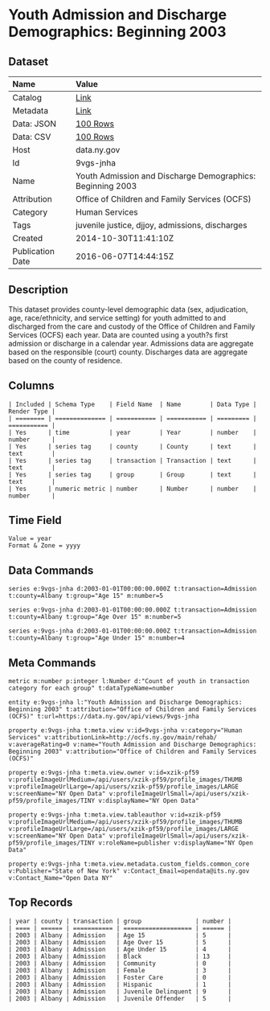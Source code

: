 # Youth Admission and Discharge Demographics: Beginning 2003

## Dataset

| Name | Value |
| :--- | :---- |
| Catalog | [Link](https://catalog.data.gov/dataset/youth-admission-and-discharge-demographics-beginning-2003) |
| Metadata | [Link](https://data.ny.gov/api/views/9vgs-jnha) |
| Data: JSON | [100 Rows](https://data.ny.gov/api/views/9vgs-jnha/rows.json?max_rows=100) |
| Data: CSV | [100 Rows](https://data.ny.gov/api/views/9vgs-jnha/rows.csv?max_rows=100) |
| Host | data.ny.gov |
| Id | 9vgs-jnha |
| Name | Youth Admission and Discharge Demographics: Beginning 2003 |
| Attribution | Office of Children and Family Services (OCFS) |
| Category | Human Services |
| Tags | juvenile justice, djjoy, admissions, discharges |
| Created | 2014-10-30T11:41:10Z |
| Publication Date | 2016-06-07T14:44:15Z |

## Description

This dataset provides county-level demographic data (sex, adjudication, age, race/ethnicity, and service setting) for youth admitted to and discharged from the care and custody of the Office of Children and Family Services (OCFS) each year. Data are counted using a youth?s first admission or discharge in a calendar year. Admissions data are aggregate based on the responsible (court) county. Discharges data are aggregate based on the county of residence.

## Columns

```ls
| Included | Schema Type    | Field Name  | Name        | Data Type | Render Type |
| ======== | ============== | =========== | =========== | ========= | =========== |
| Yes      | time           | year        | Year        | number    | number      |
| Yes      | series tag     | county      | County      | text      | text        |
| Yes      | series tag     | transaction | Transaction | text      | text        |
| Yes      | series tag     | group       | Group       | text      | text        |
| Yes      | numeric metric | number      | Number      | number    | number      |
```

## Time Field

```ls
Value = year
Format & Zone = yyyy
```

## Data Commands

```ls
series e:9vgs-jnha d:2003-01-01T00:00:00.000Z t:transaction=Admission t:county=Albany t:group="Age 15" m:number=5

series e:9vgs-jnha d:2003-01-01T00:00:00.000Z t:transaction=Admission t:county=Albany t:group="Age Over 15" m:number=5

series e:9vgs-jnha d:2003-01-01T00:00:00.000Z t:transaction=Admission t:county=Albany t:group="Age Under 15" m:number=4
```

## Meta Commands

```ls
metric m:number p:integer l:Number d:"Count of youth in transaction category for each group" t:dataTypeName=number

entity e:9vgs-jnha l:"Youth Admission and Discharge Demographics:  Beginning 2003" t:attribution="Office of Children and Family Services (OCFS)" t:url=https://data.ny.gov/api/views/9vgs-jnha

property e:9vgs-jnha t:meta.view v:id=9vgs-jnha v:category="Human Services" v:attributionLink=http://ocfs.ny.gov/main/rehab/ v:averageRating=0 v:name="Youth Admission and Discharge Demographics:  Beginning 2003" v:attribution="Office of Children and Family Services (OCFS)"

property e:9vgs-jnha t:meta.view.owner v:id=xzik-pf59 v:profileImageUrlMedium=/api/users/xzik-pf59/profile_images/THUMB v:profileImageUrlLarge=/api/users/xzik-pf59/profile_images/LARGE v:screenName="NY Open Data" v:profileImageUrlSmall=/api/users/xzik-pf59/profile_images/TINY v:displayName="NY Open Data"

property e:9vgs-jnha t:meta.view.tableauthor v:id=xzik-pf59 v:profileImageUrlMedium=/api/users/xzik-pf59/profile_images/THUMB v:profileImageUrlLarge=/api/users/xzik-pf59/profile_images/LARGE v:screenName="NY Open Data" v:profileImageUrlSmall=/api/users/xzik-pf59/profile_images/TINY v:roleName=publisher v:displayName="NY Open Data"

property e:9vgs-jnha t:meta.view.metadata.custom_fields.common_core v:Publisher="State of New York" v:Contact_Email=opendata@its.ny.gov v:Contact_Name="Open Data NY"
```

## Top Records

```ls
| year | county | transaction | group               | number | 
| ==== | ====== | =========== | =================== | ====== | 
| 2003 | Albany | Admission   | Age 15              | 5      | 
| 2003 | Albany | Admission   | Age Over 15         | 5      | 
| 2003 | Albany | Admission   | Age Under 15        | 4      | 
| 2003 | Albany | Admission   | Black               | 13     | 
| 2003 | Albany | Admission   | Community           | 0      | 
| 2003 | Albany | Admission   | Female              | 3      | 
| 2003 | Albany | Admission   | Foster Care         | 0      | 
| 2003 | Albany | Admission   | Hispanic            | 1      | 
| 2003 | Albany | Admission   | Juvenile Delinquent | 9      | 
| 2003 | Albany | Admission   | Juvenile Offender   | 5      | 
```